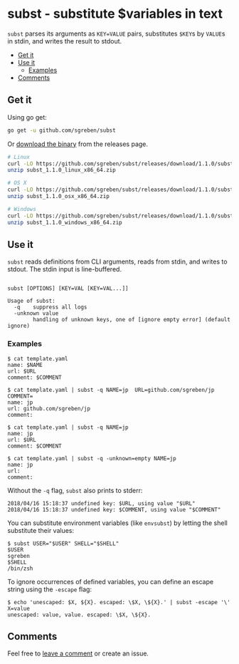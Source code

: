 # subst - substitute $variables in text

`subst` parses its arguments as `KEY=VALUE` pairs, substitutes `$KEY`s by `VALUE`s in stdin, and writes the result to stdout.

<!-- TOC -->

- [Get it](#get-it)
- [Use it](#use-it)
    - [Examples](#examples)
- [Comments](#comments)

<!-- /TOC -->

## Get it

Using go get:

```bash
go get -u github.com/sgreben/subst
```

Or [download the binary](https://github.com/sgreben/subst/releases/latest) from the releases page. 

```bash
# Linux
curl -LO https://github.com/sgreben/subst/releases/download/1.1.0/subst_1.1.0_linux_x86_64.zip
unzip subst_1.1.0_linux_x86_64.zip

# OS X
curl -LO https://github.com/sgreben/subst/releases/download/1.1.0/subst_1.1.0_osx_x86_64.zip
unzip subst_1.1.0_osx_x86_64.zip

# Windows
curl -LO https://github.com/sgreben/subst/releases/download/1.1.0/subst_1.1.0_windows_x86_64.zip
unzip subst_1.1.0_windows_x86_64.zip
```

## Use it

`subst` reads definitions from CLI arguments, reads from stdin, and writes to stdout. The stdin input is line-buffered.

```text

subst [OPTIONS] [KEY=VAL [KEY=VAL...]]

Usage of subst:
  -q    suppress all logs
  -unknown value
        handling of unknown keys, one of [ignore empty error] (default ignore)
```

### Examples

```shell
$ cat template.yaml
name: $NAME
url: $URL
comment: $COMMENT

$ cat template.yaml | subst -q NAME=jp  URL=github.com/sgreben/jp COMMENT=
name: jp
url: github.com/sgreben/jp
comment: 

$ cat template.yaml | subst -q NAME=jp 
name: jp
url: $URL
comment: $COMMENT

$ cat template.yaml | subst -q -unknown=empty NAME=jp 
name: jp
url: 
comment: 
```

Without the `-q` flag, `subst` also prints to stderr:

```shell
2018/04/16 15:18:37 undefined key: $URL, using value "$URL"
2018/04/16 15:18:37 undefined key: $COMMENT, using value "$COMMENT"
```

You can substitute environment variables (like `envsubst`) by letting the shell substitute their values:

```shell
$ subst USER="$USER" SHELL="$SHELL"
$USER
sgreben
$SHELL
/bin/zsh
```

To ignore occurrences of defined variables, you can define an escape string using the `-escape` flag:

```shell
$ echo 'unescaped: $X, ${X}. escaped: \$X, \${X}.' | subst -escape '\' X=value
unescaped: value, value. escaped: \$X, \${X}.
```

## Comments

Feel free to [leave a comment](https://github.com/sgreben/subst/issues/1) or create an issue.
